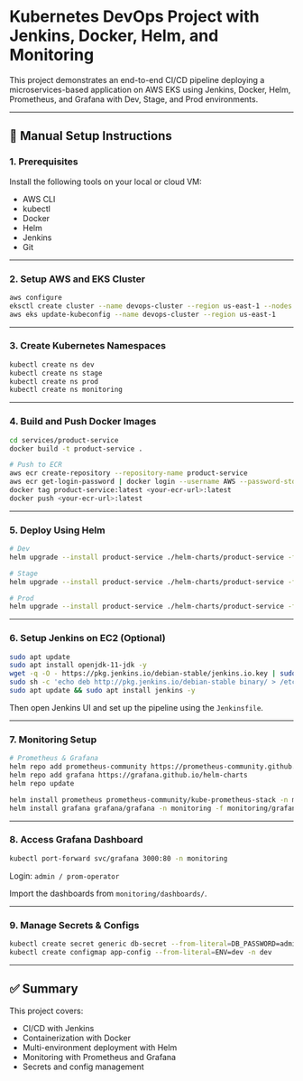 
# Kubernetes DevOps Project with Jenkins, Docker, Helm, and Monitoring

This project demonstrates an end-to-end CI/CD pipeline deploying a microservices-based application on AWS EKS using Jenkins, Docker, Helm, Prometheus, and Grafana with Dev, Stage, and Prod environments.

---

## 🚀 Manual Setup Instructions

### 1. Prerequisites

Install the following tools on your local or cloud VM:
- AWS CLI
- kubectl
- Docker
- Helm
- Jenkins
- Git

---

### 2. Setup AWS and EKS Cluster

```bash
aws configure
eksctl create cluster --name devops-cluster --region us-east-1 --nodes 2
aws eks update-kubeconfig --name devops-cluster --region us-east-1
```

---

### 3. Create Kubernetes Namespaces

```bash
kubectl create ns dev
kubectl create ns stage
kubectl create ns prod
kubectl create ns monitoring
```

---

### 4. Build and Push Docker Images

```bash
cd services/product-service
docker build -t product-service .

# Push to ECR
aws ecr create-repository --repository-name product-service
aws ecr get-login-password | docker login --username AWS --password-stdin <your-ecr-url>
docker tag product-service:latest <your-ecr-url>:latest
docker push <your-ecr-url>:latest
```

---

### 5. Deploy Using Helm

```bash
# Dev
helm upgrade --install product-service ./helm-charts/product-service -f ./helm-charts/product-service/values-dev.yaml -n dev

# Stage
helm upgrade --install product-service ./helm-charts/product-service -f ./helm-charts/product-service/values-stage.yaml -n stage

# Prod
helm upgrade --install product-service ./helm-charts/product-service -f ./helm-charts/product-service/values-prod.yaml -n prod
```

---

### 6. Setup Jenkins on EC2 (Optional)

```bash
sudo apt update
sudo apt install openjdk-11-jdk -y
wget -q -O - https://pkg.jenkins.io/debian-stable/jenkins.io.key | sudo apt-key add -
sudo sh -c 'echo deb http://pkg.jenkins.io/debian-stable binary/ > /etc/apt/sources.list.d/jenkins.list'
sudo apt update && sudo apt install jenkins -y
```

Then open Jenkins UI and set up the pipeline using the `Jenkinsfile`.

---

### 7. Monitoring Setup

```bash
# Prometheus & Grafana
helm repo add prometheus-community https://prometheus-community.github.io/helm-charts
helm repo add grafana https://grafana.github.io/helm-charts
helm repo update

helm install prometheus prometheus-community/kube-prometheus-stack -n monitoring -f monitoring/prometheus-values.yaml
helm install grafana grafana/grafana -n monitoring -f monitoring/grafana-values.yaml
```

---

### 8. Access Grafana Dashboard

```bash
kubectl port-forward svc/grafana 3000:80 -n monitoring
```

Login: `admin / prom-operator`

Import the dashboards from `monitoring/dashboards/`.

---

### 9. Manage Secrets & Configs

```bash
kubectl create secret generic db-secret --from-literal=DB_PASSWORD=admin123 -n dev
kubectl create configmap app-config --from-literal=ENV=dev -n dev
```

---

## ✅ Summary

This project covers:
- CI/CD with Jenkins
- Containerization with Docker
- Multi-environment deployment with Helm
- Monitoring with Prometheus and Grafana
- Secrets and config management
